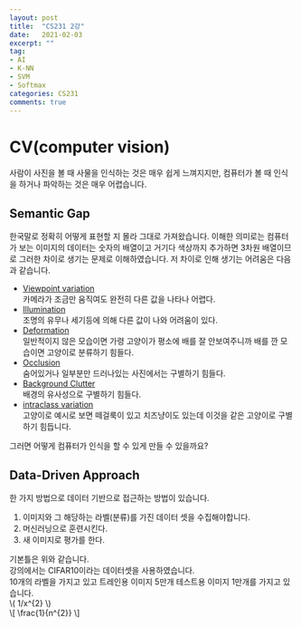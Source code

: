 ```yaml
---
layout: post
title:  "CS231 2강"
date:   2021-02-03
excerpt: ""
tag: 
- AI
- K-NN
- SVM
- Softmax
categories: CS231
comments: true
---
```

# CV(computer vision)
사람이 사진을 볼 때 사물을 인식하는 것은 매우 쉽게 느껴지지만, 컴퓨터가 볼 때 인식을 하거나 파악하는 것은 매우 어렵습니다.   
## Semantic Gap
한국말로 정확히 어떻게 표현할 지 몰라 그대로 가져왔습니다. 이해한 의미로는 컴퓨터가 보는 이미지의 데이터는 숫자의 배열이고 거기다 색상까지 추가하면 3차원 배열이므로 그러한 차이로 생기는 문제로 이해하였습니다. 저 차이로 인해 생기는 어려움은 다음과 같습니다. 
-  [Viewpoint variation ](https://drive.google.com/file/d/1FfyVH5DdLTklUBioydtFZDpYoWcunPzG/view?usp=sharing)  
카메라가 조금만 움직여도 완전히 다른 값을 나타나 어렵다.
- [Illumination](https://drive.google.com/file/d/1zpWKYjDIbVCTWeWDWdJx04HT05U-msgM/view?usp=sharing)  
조명의 유무나 세기등에 의해 다른 값이 나와 어려움이 있다.
- [Deformation ](https://drive.google.com/file/d/1VNxq-7lCukNQ1Jnv23yx0TbaNSSd3L7p/view?usp=sharing)  
일반적이지 않은 모습이면 가령 고양이가 평소에 배를 잘 안보여주니까 배를 깐 모습이면 고양이로 분류하기 힘들다.
- [Occlusion](https://drive.google.com/file/d/1rEN2V5c4v-45OZgr0ETB-dN8BJQlIpgR/view?usp=sharing)  
숨어있거나 일부분만 드러나있는 사진에서는 구별하기 힘들다.
- [Background Clutter](https://drive.google.com/file/d/1znYWjYwkHbPUqjeS1i0R8k2tvYO20c3j/view?usp=sharing)  
배경의 유사성으로 구별하기 힘들다.
- [intraclass variation](https://drive.google.com/file/d/1fAf3Bo02J-Fy6ZIbrRWMMwlavsL6Uk0H/view?usp=sharing)  
고양이로 예시로 보면 떼걸룩이 있고 치즈냥이도 있는데 이것을 같은 고양이로 구별하기 힘듭니다.  

그러면 어떻게 컴퓨터가 인식을 할 수 있게 만들 수 있을까요?
## Data-Driven Approach
한 가지 방법으로 데이터 기반으로 접근하는 방법이 있습니다.  
1. 이미지와 그 해당하는 라벨(분류)를 가진 데이터 셋을 수집해야합니다.
2. 머신러닝으로 훈련시킨다.
3. 새 이미지로 평가를 한다.

기본틀은 위와 같습니다.  
강의에서는 CIFAR10이라는 데이터셋을 사용하였습니다.  
10개의 라벨을 가지고 있고 트레인용 이미지 5만개 테스트용 이미지 1만개를 가지고 있습니다.  
\\( 1/x^{2} \\)  
\\[ \frac{1}{n^{2}} \\]